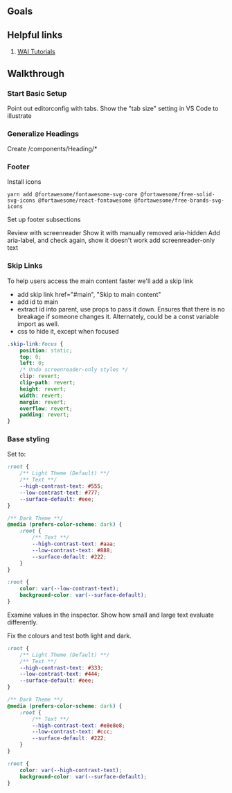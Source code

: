 ## Goals



## Helpful links

1. [WAI Tutorials](https://www.w3.org/WAI/tutorials/)

## Walkthrough

### Start Basic Setup

Point out editorconfig with tabs.
Show the "tab size" setting in VS Code to illustrate

### Generalize Headings

Create /components/Heading/\*

### Footer

Install icons

```
yarn add @fortawesome/fontawesome-svg-core @fortawesome/free-solid-svg-icons @fortawesome/react-fontawesome @fortawesome/free-brands-svg-icons
```

Set up footer subsections

Review with screenreader
Show it with manually removed aria-hidden
Add aria-label, and check again, show it doesn't work
add screenreader-only text

### Skip Links

To help users access the main content faster we'll add a skip link

- add skip link href="#main", "Skip to main content"
- add id to main
- extract id into parent, use props to pass it down. Ensures that there is no breakage if someone changes it. Alternately, could be a const variable import as well.
- css to hide it, except when focused

```css
.skip-link:focus {
	position: static;
	top: 0;
	left: 0;
	/* Undo screenreader-only styles */
	clip: revert;
	clip-path: revert;
	height: revert;
	width: revert;
	margin: revert;
	overflow: revert;
	padding: revert;
}
```

### Base styling

Set to:

```css
:root {
	/** Light Theme (Default) **/
	/** Text **/
	--high-contrast-text: #555;
	--low-contrast-text: #777;
	--surface-default: #eee;
}

/** Dark Theme **/
@media (prefers-color-scheme: dark) {
	:root {
		/** Text **/
		--high-contrast-text: #aaa;
		--low-contrast-text: #888;
		--surface-default: #222;
	}
}

:root {
	color: var(--low-contrast-text);
	background-color: var(--surface-default);
}
```

Examine values in the inspector. Show how small and large text evaluate differently.

Fix the colours and test both light and dark.

```css
:root {
	/** Light Theme (Default) **/
	/** Text **/
	--high-contrast-text: #333;
	--low-contrast-text: #444;
	--surface-default: #eee;
}

/** Dark Theme **/
@media (prefers-color-scheme: dark) {
	:root {
		/** Text **/
		--high-contrast-text: #e8e8e8;
		--low-contrast-text: #ccc;
		--surface-default: #222;
	}
}

:root {
	color: var(--high-contrast-text);
	background-color: var(--surface-default);
}
```
